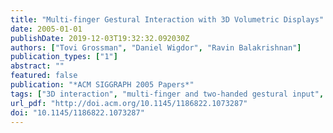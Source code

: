 ```yaml
---
title: "Multi-finger Gestural Interaction with 3D Volumetric Displays"
date: 2005-01-01
publishDate: 2019-12-03T19:32:32.092030Z
authors: ["Tovi Grossman", "Daniel Wigdor", "Ravin Balakrishnan"]
publication_types: ["1"]
abstract: ""
featured: false
publication: "*ACM SIGGRAPH 2005 Papers*"
tags: ["3D interaction", "multi-finger and two-handed gestural input", "volumetric display"]
url_pdf: "http://doi.acm.org/10.1145/1186822.1073287"
doi: "10.1145/1186822.1073287"
---
```



